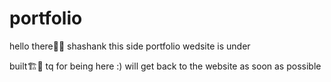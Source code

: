 # portfolio
hello there👋👋 shashank this side  portfolio wedsite is under 



built🏗️🚧 tq for being here :) will get back to the website as soon as possible 

